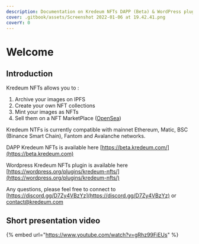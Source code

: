 ```yaml
---
description: Documentation on Kredeum NFTs DAPP (Beta) & WordPress plugin v0.9.16 (Beta)
cover: .gitbook/assets/Screenshot 2022-01-06 at 19.42.41.png
coverY: 0
---
```


# Welcome

## Introduction

Kredeum NFTs allows you to :

1. Archive your images on IPFS
2. Create your own NFT collections
3. Mint your images as NFTs
4. Sell them on a NFT MarketPlace ([OpenSea](https://opensea.io))

Kredeum NTFs is currently compatible with mainnet Ethereum, Matic, BSC (Binance Smart Chain), Fantom and Avalanche networks.



DAPP Kredeum NFTs is available here [https://beta.kredeum.com/](https://beta.kredeum.com)

Wordpress Kredeum NFTs plugin is available here [https://wordpress.org/plugins/kredeum-nfts/](https://wordpress.org/plugins/kredeum-nfts/)



Any questions, please feel free to connect to [https://discord.gg/D7Zy4VBzYz](https://discord.gg/D7Zy4VBzYz) or [contact@kredeum.com](mailto:contact@kredeum.com)

## Short presentation video

{% embed url="https://www.youtube.com/watch?v=gRhz99FiEUs" %}
